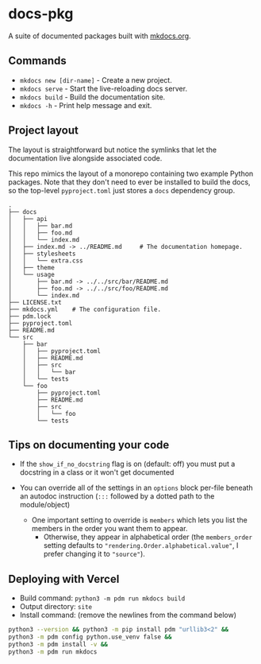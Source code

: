 # docs-pkg

A suite of documented packages built with [mkdocs.org](https://www.mkdocs.org).

## Commands

* `mkdocs new [dir-name]` - Create a new project.
* `mkdocs serve` - Start the live-reloading docs server.
* `mkdocs build` - Build the documentation site.
* `mkdocs -h` - Print help message and exit.

## Project layout

The layout is straightforward but notice the symlinks that let the documentation live alongside associated code.

This repo mimics the layout of a monorepo containing two example Python packages. Note that they
don't need to ever be installed to build the docs, so the top-level `pyproject.toml` just stores
a `docs` dependency group.

```
.
├── docs
│   ├── api
│   │   ├── bar.md
│   │   ├── foo.md
│   │   └── index.md
│   ├── index.md -> ../README.md     # The documentation homepage.
│   ├── stylesheets
│   │   └── extra.css
│   ├── theme
│   └── usage
│       ├── bar.md -> ../../src/bar/README.md
│       ├── foo.md -> ../../src/foo/README.md
│       └── index.md
├── LICENSE.txt
├── mkdocs.yml    # The configuration file.
├── pdm.lock
├── pyproject.toml
├── README.md
└── src
    ├── bar
    │   ├── pyproject.toml
    │   ├── README.md
    │   ├── src
    │   │   └── bar
    │   └── tests
    └── foo
        ├── pyproject.toml
        ├── README.md
        ├── src
        │   └── foo
        └── tests
```

## Tips on documenting your code

- If the `show_if_no_docstring` flag is on (default: off) you must put a docstring in a class or it won't get documented

- You can override all of the settings in an `options` block per-file beneath an autodoc instruction (`:::` followed by a
  dotted path to the module/object)

  - One important setting to override is `members` which lets you list the members in the order you want them to appear.
    - Otherwise, they appear in alphabetical order (the `members_order` setting defaults to
      `"rendering.Order.alphabetical.value"`, I prefer changing it to `"source"`).

## Deploying with Vercel

- Build command: `python3 -m pdm run mkdocs build`
- Output directory: `site`
- Install command: (remove the newlines from the command below)

```bash
python3 --version && python3 -m pip install pdm "urllib3<2" &&
python3 -m pdm config python.use_venv false &&
python3 -m pdm install -v &&
python3 -m pdm run mkdocs
```
